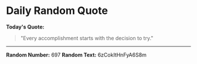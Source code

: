 # Daily Random Quote

**Today's Quote:**
> "Every accomplishment starts with the decision to try."

---

**Random Number:** 697
**Random Text:** 6zCokItHnFyA6S8m
